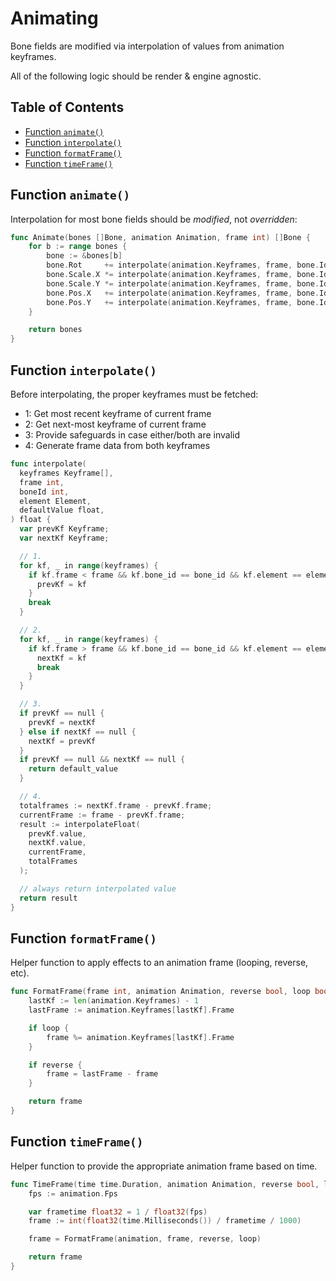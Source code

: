 # Animating

Bone fields are modified via interpolation of values from animation keyframes.

All of the following logic should be render & engine agnostic.

## Table of Contents

- [Function `animate()`](#function-animate)
- [Function `interpolate()`](#function-interpolate)
- [Function `formatFrame()`](#function-formatframe)
- [Function `timeFrame()`](#function-timeframe)

## Function `animate()`

Interpolation for most bone fields should be _modified_, not _overridden_:

```go
func Animate(bones []Bone, animation Animation, frame int) []Bone {
	for b := range bones {
		bone := &bones[b]
		bone.Rot     += interpolate(animation.Keyframes, frame, bone.Id, "Rotation", 0)
		bone.Scale.X *= interpolate(animation.Keyframes, frame, bone.Id, "ScaleX", 1)
		bone.Scale.Y *= interpolate(animation.Keyframes, frame, bone.Id, "ScaleY", 1)
		bone.Pos.X   += interpolate(animation.Keyframes, frame, bone.Id, "PositionX", 0)
		bone.Pos.Y   += interpolate(animation.Keyframes, frame, bone.Id, "PositionY", 0)
	}

	return bones
}
```

## Function `interpolate()`

Before interpolating, the proper keyframes must be fetched:

- 1: Get most recent keyframe of current frame
- 2: Get next-most keyframe of current frame
- 3: Provide safeguards in case either/both are invalid
- 4: Generate frame data from both keyframes

```go
func interpolate(
  keyframes Keyframe[],
  frame int,
  boneId int,
  element Element,
  defaultValue float,
) float {
  var prevKf Keyframe;
  var nextKf Keyframe;

  // 1.
  for kf, _ in range(keyframes) {
    if kf.frame < frame && kf.bone_id == bone_id && kf.element == element {
      prevKf = kf
    }
    break
  }

  // 2.
  for kf, _ in range(keyframes) {
    if kf.frame > frame && kf.bone_id == bone_id && kf.element == element {
      nextKf = kf
      break
    }
  }

  // 3.
  if prevKf == null {
    prevKf = nextKf
  } else if nextKf == null {
    nextKf = prevKf
  }
  if prevKf == null && nextKf == null {
    return default_value
  }

  // 4.
  totalframes := nextKf.frame - prevKf.frame;
  currentFrame := frame - prevKf.frame;
  result := interpolateFloat(
    prevKf.value,
    nextKf.value,
    currentFrame,
    totalFrames
  );

  // always return interpolated value
  return result
}
```

## Function `formatFrame()`

Helper function to apply effects to an animation frame (looping, reverse, etc).

```go
func FormatFrame(frame int, animation Animation, reverse bool, loop bool) int {
	lastKf := len(animation.Keyframes) - 1
	lastFrame := animation.Keyframes[lastKf].Frame

	if loop {
		frame %= animation.Keyframes[lastKf].Frame
	}

	if reverse {
		frame = lastFrame - frame
	}

	return frame
}
```

## Function `timeFrame()`

Helper function to provide the appropriate animation frame based on time.

```go
func TimeFrame(time time.Duration, animation Animation, reverse bool, loop bool) int {
	fps := animation.Fps

	var frametime float32 = 1 / float32(fps)
	frame := int(float32(time.Milliseconds()) / frametime / 1000)

	frame = FormatFrame(animation, frame, reverse, loop)

	return frame
}
```
